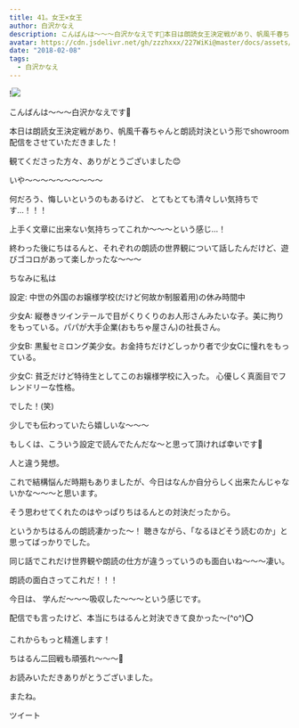 ```yaml
---
title: 41。女王×女王
author: 白沢かなえ
description: こんばんは〜〜〜白沢かなえです🌷本日は朗読女王決定戦があり、帆風千春ちゃんと朗読対決という形でshowroom配信をさせていただきました！観てくださった方々、ありがとうございまし...
avatar: https://cdn.jsdelivr.net/gh/zzzhxxx/227WiKi@master/docs/assets/photo/avatar/kanae.jpg
date: "2018-02-08"
tags:
  - 白沢かなえ
---
```


!![](https://cdn.jsdelivr.net/gh/zzzhxxx/227WiKi-image@master/blog-image/kanae-2018-02-08_1.jpg)







こんばんは〜〜〜白沢かなえです🌷




本日は朗読女王決定戦があり、帆風千春ちゃんと朗読対決という形でshowroom配信をさせていただきました！



観てくださった方々、ありがとうございました😊













いや〜〜〜〜〜〜〜〜〜〜





何だろう、悔しいというのもあるけど、
とてもとても清々しい気持ちです…！！！




上手く文章に出来ない気持ちってこれか〜〜〜という感じ…！










終わった後にちはるんと、それぞれの朗読の世界観について話したんだけど、遊びゴコロがあって楽しかったな〜〜〜







ちなみに私は



設定:
中世の外国のお嬢様学校(だけど何故か制服着用)の休み時間中

少女A:
縦巻きツインテールで目がくりくりのお人形さんみたいな子。美に拘りをもっている。パパが大手企業(おもちゃ屋さん)の社長さん。

少女B:
黒髪セミロング美少女。お金持ちだけどしっかり者で少女Cに憧れをもっている。

少女C:
貧乏だけど特待生としてこのお嬢様学校に入った。
心優しく真面目でフレンドリーな性格。



でした！(笑)








少しでも伝わっていたら嬉しいな〜〜〜


もしくは、こういう設定で読んでたんだな〜と思って頂ければ幸いです🌷













人と違う発想。



これで結構悩んだ時期もありましたが、今日はなんか自分らしく出来たんじゃないかな〜〜〜と思います。



そう思わせてくれたのはやっぱりちはるんとの対決だったから。



というかちはるんの朗読凄かった〜！
聴きながら、「なるほどそう読むのか」と思ってばっかりでした。



同じ話でこれだけ世界観や朗読の仕方が違うっていうのも面白いね〜〜〜凄い。



朗読の面白さってこれだ！！！









今日は、
学んだ〜〜〜吸収した〜〜〜という感じです。





配信でも言ったけど、本当にちはるんと対決できて良かった〜(^o^)⭕️








これからもっと精進します！









ちはるん二回戦も頑張れ〜〜〜🎌














お読みいただきありがとうございました。



またね。


ツイート



